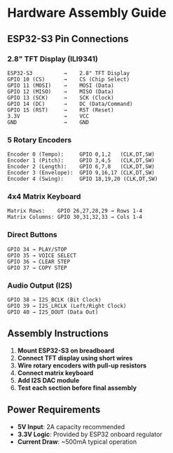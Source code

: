 # Hardware Assembly Guide

## ESP32-S3 Pin Connections

### 2.8" TFT Display (ILI9341)
```
ESP32-S3          →    2.8" TFT Display
GPIO 10 (CS)      →    CS (Chip Select)
GPIO 11 (MOSI)    →    MOSI (Data)
GPIO 12 (MISO)    →    MISO (Data)
GPIO 13 (SCK)     →    SCK (Clock)
GPIO 14 (DC)      →    DC (Data/Command)
GPIO 15 (RST)     →    RST (Reset)
3.3V              →    VCC
GND               →    GND
```

### 5 Rotary Encoders
```
Encoder 0 (Tempo):     GPIO 0,1,2   (CLK,DT,SW)
Encoder 1 (Pitch):     GPIO 3,4,5   (CLK,DT,SW)
Encoder 2 (Length):    GPIO 6,7,8   (CLK,DT,SW)
Encoder 3 (Envelope):  GPIO 9,16,17 (CLK,DT,SW)
Encoder 4 (Swing):     GPIO 18,19,20 (CLK,DT,SW)
```

### 4x4 Matrix Keyboard
```
Matrix Rows:    GPIO 26,27,28,29 → Rows 1-4
Matrix Columns: GPIO 30,31,32,33 → Cols 1-4
```

### Direct Buttons
```
GPIO 34 → PLAY/STOP
GPIO 35 → VOICE SELECT
GPIO 36 → CLEAR STEP
GPIO 37 → COPY STEP
```

### Audio Output (I2S)
```
GPIO 38 → I2S_BCLK (Bit Clock)
GPIO 39 → I2S_LRCLK (Left/Right Clock)
GPIO 40 → I2S_DOUT (Data Out)
```

## Assembly Instructions

1. **Mount ESP32-S3 on breadboard**
2. **Connect TFT display using short wires**
3. **Wire rotary encoders with pull-up resistors**
4. **Connect matrix keyboard**
5. **Add I2S DAC module**
6. **Test each section before final assembly**

## Power Requirements

- **5V Input**: 2A capacity recommended
- **3.3V Logic**: Provided by ESP32 onboard regulator
- **Current Draw**: ~500mA typical operation